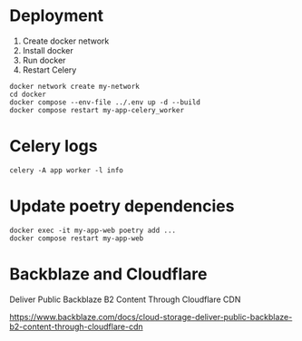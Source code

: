 # Deployment

1. Create docker network
1. Install docker
1. Run docker
1. Restart Celery

``` 
docker network create my-network
cd docker
docker compose --env-file ../.env up -d --build
docker compose restart my-app-celery_worker
```

# Celery logs

`celery -A app worker -l info`

# Update poetry dependencies

```
docker exec -it my-app-web poetry add ...
docker compose restart my-app-web
```

# Backblaze and Cloudflare

Deliver Public Backblaze B2 Content Through Cloudflare CDN

https://www.backblaze.com/docs/cloud-storage-deliver-public-backblaze-b2-content-through-cloudflare-cdn